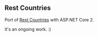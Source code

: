 ## Rest Countries

Port of [Rest Countries](https://restcountries.eu/) with ASP.NET Core 2. 

It's an ongoing work. :)